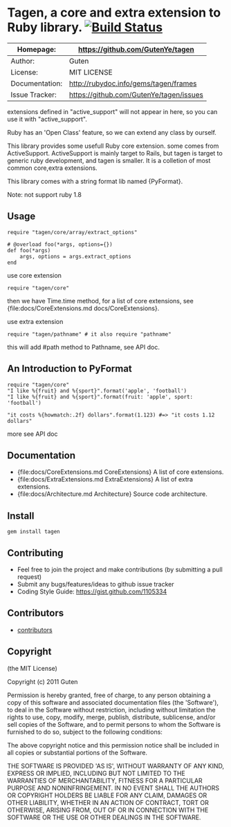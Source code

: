 # Tagen, a core and extra extension to Ruby library. [![Build Status](https://secure.travis-ci.org/GutenYe/tagen.png)](http://travis-ci.org/GutenYe/tagen)

| Homepage:      |  https://github.com/GutenYe/tagen       |
|----------------|-----------------------------------------|
| Author:	       | Guten                                   |
| License:       | MIT LICENSE                             |
| Documentation: | http://rubydoc.info/gems/tagen/frames   |
| Issue Tracker: | https://github.com/GutenYe/tagen/issues |


extensions defined in "active_support" will not appear in here, so you can use it with "active_support". 

Ruby has an 'Open Class' feature, so we can extend any class by ourself.

This library provides some usefull Ruby core extension.  some comes from ActiveSupport. ActiveSupport is mainly target to Rails, but tagen is target to generic ruby development, and tagen is smaller. It is a colletion of most common core,extra extensions.

This library comes with a string format lib named {PyFormat}.

Note: not support ruby 1.8

Usage
-----

	require "tagen/core/array/extract_options"

	# @overload foo(*args, options={})
	def foo(*args)
		args, options = args.extract_options
	end


use core extension

	require "tagen/core"

then we have Time.time method, for a list of core extensions, see {file:docs/CoreExtensions.md docs/CoreExtensions}.

use extra extension

	require "tagen/pathname" # it also require "pathname"

this will add #path method to Pathname, see API doc.

An Introduction to PyFormat
---------------------------

	require "tagen/core"
	"I like %{fruit} and %{sport}".format('apple', 'football') 
	"I like %{fruit} and %{sport}".format(fruit: 'apple', sport: 'football') 

	"it costs %{howmatch:.2f} dollars".format(1.123) #=> "it costs 1.12 dollars"
	
more see API doc


Documentation
-------------

* {file:docs/CoreExtensions.md CoreExtensions} A list of core extensions.
* {file:docs/ExtraExtensions.md ExtraExtensions} A list of extra extensions.
* {file:docs/Architecture.md Architecture} Source code architecture.

Install
----------

	gem install tagen

Contributing
-------------

* Feel free to join the project and make contributions (by submitting a pull request)
* Submit any bugs/features/ideas to github issue tracker
* Coding Style Guide: https://gist.github.com/1105334

Contributors
------------

* [contributors](https://github.com/GutenYe/tagen/contributors)

Copyright
---------

(the MIT License)

Copyright (c) 2011 Guten

Permission is hereby granted, free of charge, to any person obtaining a copy of this software and associated documentation files (the 'Software'), to deal in the Software without restriction, including without limitation the rights to use, copy, modify, merge, publish, distribute, sublicense, and/or sell copies of the Software, and to permit persons to whom the Software is furnished to do so, subject to the following conditions:

The above copyright notice and this permission notice shall be included in all copies or substantial portions of the Software.

THE SOFTWARE IS PROVIDED 'AS IS', WITHOUT WARRANTY OF ANY KIND, EXPRESS OR IMPLIED, INCLUDING BUT NOT LIMITED TO THE WARRANTIES OF MERCHANTABILITY, FITNESS FOR A PARTICULAR PURPOSE AND NONINFRINGEMENT.  IN NO EVENT SHALL THE AUTHORS OR COPYRIGHT HOLDERS BE LIABLE FOR ANY CLAIM, DAMAGES OR OTHER LIABILITY, WHETHER IN AN ACTION OF CONTRACT, TORT OR OTHERWISE, ARISING FROM, OUT OF OR IN CONNECTION WITH THE SOFTWARE OR THE USE OR OTHER DEALINGS IN THE SOFTWARE.
